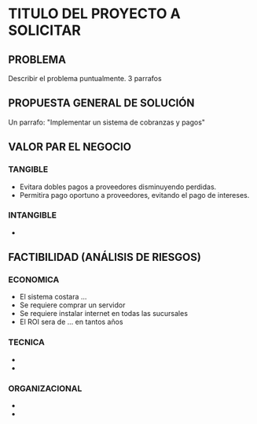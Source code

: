 # **TITULO DEL PROYECTO A SOLICITAR**

## PROBLEMA
Describir el problema puntualmente. 3 parrafos

## PROPUESTA GENERAL DE SOLUCIÓN
Un parrafo: "Implementar un sistema de cobranzas y pagos"

## VALOR PAR EL NEGOCIO

### TANGIBLE
 - Evitara dobles pagos a proveedores disminuyendo perdidas.
 - Permitira pago oportuno a proveedores, evitando el pago de intereses.
 
### INTANGIBLE
 -

## FACTIBILIDAD (ANÁLISIS DE RIESGOS)

### ECONOMICA
 - El sistema costara ...
 - Se requiere comprar un servidor
 - Se requiere instalar internet en todas las sucursales
 - El ROI sera de ... en tantos años
 
### TECNICA
 -
 -

### ORGANIZACIONAL
 -
 -
 


